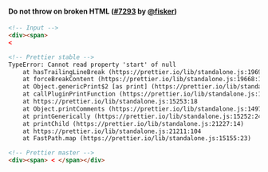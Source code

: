#### Do not throw on broken HTML ([#7293](https://github.com/prettier/prettier/pull/7293) by [@fisker](https://github.com/fisker))

<!-- prettier-ignore -->
```html
<!-- Input -->
<div><span>
<

<!-- Prettier stable -->
TypeError: Cannot read property 'start' of null
    at hasTrailingLineBreak (https://prettier.io/lib/standalone.js:19694:169)
    at forceBreakContent (https://prettier.io/lib/standalone.js:19668:154)
    at Object.genericPrint$2 [as print] (https://prettier.io/lib/standalone.js:21068:126)
    at callPluginPrintFunction (https://prettier.io/lib/standalone.js:15302:20)
    at https://prettier.io/lib/standalone.js:15253:18
    at Object.printComments (https://prettier.io/lib/standalone.js:14974:19)
    at printGenerically (https://prettier.io/lib/standalone.js:15252:24)
    at printChild (https://prettier.io/lib/standalone.js:21227:14)
    at https://prettier.io/lib/standalone.js:21211:104
    at FastPath.map (https://prettier.io/lib/standalone.js:15155:23)

<!-- Prettier master -->
<div><span> < </span></div>
```
